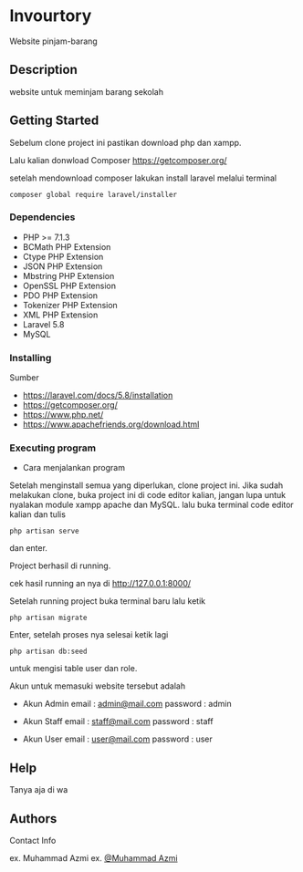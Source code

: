 # Invourtory

Website pinjam-barang

## Description

website untuk meminjam barang sekolah

## Getting Started

Sebelum clone project ini pastikan download php dan xampp.

Lalu kalian donwload Composer
https://getcomposer.org/

setelah mendownload composer lakukan install laravel melalui terminal
```
composer global require laravel/installer
```



### Dependencies

* PHP >= 7.1.3
* BCMath PHP Extension
* Ctype PHP Extension
* JSON PHP Extension
* Mbstring PHP Extension
* OpenSSL PHP Extension
* PDO PHP Extension
* Tokenizer PHP Extension
* XML PHP Extension
* Laravel 5.8
* MySQL

### Installing
Sumber 
* https://laravel.com/docs/5.8/installation
* https://getcomposer.org/
* https://www.php.net/
* https://www.apachefriends.org/download.html

### Executing program

* Cara menjalankan program


Setelah menginstall semua yang diperlukan, clone project ini.
Jika sudah melakukan clone, buka project ini di code editor kalian, 
jangan lupa untuk nyalakan module xampp apache dan MySQL. 
lalu buka terminal code editor kalian dan tulis 
```
php artisan serve
```
dan enter.

Project berhasil di running.

cek hasil running an nya di http://127.0.0.1:8000/

Setelah running project buka terminal baru lalu ketik 
```
php artisan migrate
```
Enter, setelah proses nya selesai ketik lagi

```
php artisan db:seed
```

untuk mengisi table user dan role.

Akun untuk memasuki website tersebut adalah

* Akun Admin
email : admin@mail.com
password : admin

* Akun Staff
email : staff@mail.com
password : staff

* Akun User
email : user@mail.com
password : user



## Help

Tanya aja di wa

## Authors

Contact Info

ex. Muhammad Azmi
ex. [@Muhammad Azmi](https://www.instagram.com/m_azmi._/)



